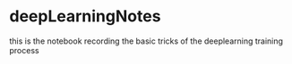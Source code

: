 # deepLearningNotes
this is the notebook recording the basic tricks of the deeplearning training process
